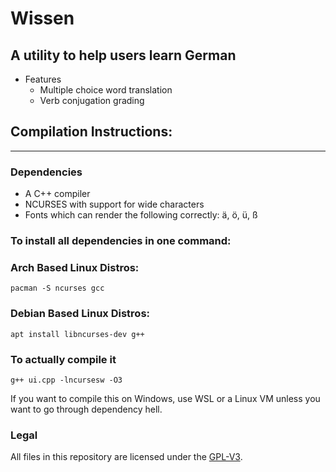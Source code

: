 # Wissen
## A utility to help users learn German
+ Features
  + Multiple choice word translation
  + Verb conjugation grading

## Compilation Instructions:
-----------------------------------------------
### Dependencies
+ A C++ compiler
+ NCURSES with support for wide characters
+ Fonts which can render the following correctly: ä, ö, ü, ß

### To install all dependencies in one command:
### Arch Based Linux Distros:
  ```
pacman -S ncurses gcc
  ```
### Debian Based Linux Distros:
  ```
apt install libncurses-dev g++
  ```
### To actually compile it
  ```
  g++ ui.cpp -lncursesw -O3
  ```

If you want to compile this on Windows, use WSL or a Linux VM unless you want to go through dependency hell.
	
### Legal
All files in this repository are licensed under the [GPL-V3](LICENSE).